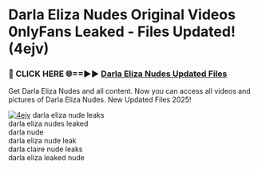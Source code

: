 # Darla Eliza Nudes Original Videos 0nlyFans Leaked - Files Updated! (4ejv)

<h3>🔴 CLICK HERE 🌐==►► <a href="https://tinyurl.com/yrmya6cz" rel="nofollow">Darla Eliza Nudes Updated Files</a></h3>

Get Darla Eliza Nudes and all content. Now you can access all videos and pictures of Darla Eliza Nudes. New Updated Files 2025!

[![4ejv](https://i.imgur.com/FMdXYCs.gif)](https://tinyurl.com/yrmya6cz)
darla eliza nude leaks<br>
darla eliza nudes leaked<br>
darla nude<br>
darla eliza nude leak<br>
darla claire nude leaks<br>
darla eliza leaked nude
